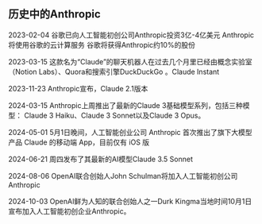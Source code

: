 ## 历史中的Anthropic

2023-02-04 谷歌已向人工智能初创公司Anthropic投资3亿-4亿美元 Anthropic将使用谷歌的云计算服务 谷歌将获得Anthropic约10%的股份

2023-03-15 这款名为“Claude”的聊天机器人在过去几个月里已经由概念实验室（Notion Labs）、Quora和搜索引擎DuckDuckGo 。Claude Instant

2023-11-23 Anthropic宣布，Claude 2.1版本

2024-03-15 Anthropic上周推出了最新的Claude 3基础模型系列，包括三种模型： Claude 3 Haiku、Claude 3 Sonnet以及Claude 3 Opus。

2024-05-01 5月1日晚间，人工智能创业公司 Anthropic 首次推出了旗下大模型产品 Claude 的移动端 App，目前仅有 iOS 版

2024-06-21 周四发布了其最新的AI模型Claude 3.5 Sonnet

2024-08-06 OpenAI联合创始人John Schulman将加入人工智能初创公司Anthropic

2024-10-03 OpenAI鲜为人知的联合创始人之一Durk Kingma当地时间10月1日宣布加入人工智能初创企业Anthropic。

